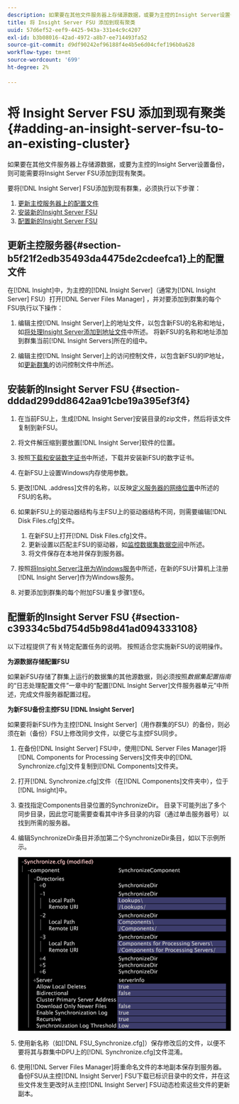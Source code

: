 ```yaml
---
description: 如果要在其他文件服务器上存储源数据，或要为主控的Insight Server设置备份，则可能需要将Insight Server FSU添加到现有聚类。
title: 将 Insight Server FSU 添加到现有聚类
uuid: 57d6ef52-eef9-4425-943a-331e4c9c4207
exl-id: b3b08016-42ad-4972-a8b7-ee714493fa52
source-git-commit: d9df90242ef96188f4e4b5e6d04cfef196b0a628
workflow-type: tm+mt
source-wordcount: '699'
ht-degree: 2%

---
```


# 将 Insight Server FSU 添加到现有聚类{#adding-an-insight-server-fsu-to-an-existing-cluster}

如果要在其他文件服务器上存储源数据，或要为主控的Insight Server设置备份，则可能需要将Insight Server FSU添加到现有聚类。

要将[!DNL Insight Server] FSU添加到现有群集，必须执行以下步骤：

1. [更新主控服务器上的配置文件](../../../../../home/c-inst-svr/c-install-ins-svr/c-ins-svr-clstrs/c-add-ins-svrs-ex-clstr/c-add-fsu-ex-clstr.md#section-b5f21f2edb35493da4475de2cdeefca1)
1. [安装新的Insight Server FSU](../../../../../home/c-inst-svr/c-install-ins-svr/c-ins-svr-clstrs/c-add-ins-svrs-ex-clstr/c-add-fsu-ex-clstr.md#section-dddad299dd8642aa91cbe19a395ef3f4)
1. [配置新的Insight Server FSU](../../../../../home/c-inst-svr/c-install-ins-svr/c-ins-svr-clstrs/c-add-ins-svrs-ex-clstr/c-add-fsu-ex-clstr.md#section-c39334c5bd754d5b98d41ad094333108)

## 更新主控服务器{#section-b5f21f2edb35493da4475de2cdeefca1}上的配置文件

在[!DNL Insight]中，为主控的[!DNL Insight Server]（通常为[!DNL Insight Server] FSU）打开[!DNL Server Files Manager] ，并对要添加到群集的每个FSU执行以下操作：

1. 编辑主控[!DNL Insight Server]上的地址文件，以包含新FSU的名称和地址，如[将处理Insight Server添加到地址文件](../../../../../home/c-inst-svr/c-install-ins-svr/c-ins-svr-clstrs/c-inst-ins-svr-clstr/c-inst-proc-clstr/c-config-mstr-ins-svr-clstr.md#section-2fe5298180164e8dbaa59ea6b6ff682d)中所述。 将新FSU的名称和地址添加到群集当前[!DNL Insight Servers]所在的组中。

1. 编辑主控[!DNL Insight Server]上的访问控制文件，以包含新FSU的IP地址，如[更新群集](../../../../../home/c-inst-svr/c-install-ins-svr/c-ins-svr-clstrs/c-inst-ins-svr-clstr/c-inst-proc-clstr/c-config-mstr-ins-svr-clstr.md#section-fce1367d92a445168c35e9ca506e7d6b)的访问控制文件中所述。

## 安装新的Insight Server FSU {#section-dddad299dd8642aa91cbe19a395ef3f4}

1. 在当前FSU上，生成[!DNL Insight Server]安装目录的zip文件，然后将该文件复制到新FSU。
1. 将文件解压缩到要放置[!DNL Insight Server]软件的位置。
1. 按照[下载和安装数字证书](../../../../../home/c-inst-svr/c-install-ins-svr/t-install-proc-inst-svr-dpu/c-dnld-dgtl-cert/c-dnld-dgtl-cert.md#concept-4f79c240492f4e52b6375b4b3bbefa17)中所述，下载并安装新FSU的数字证书。
1. 在新FSU上设置Windows内存使用参数。
1. 更改[!DNL .address]文件的名称，以反映[定义服务器的网络位置](../../../../../home/c-inst-svr/c-install-ins-svr/t-install-proc-inst-svr-dpu/c-svrs-ntwk-loc/c-svrs-ntwk-loc.md#concept-87dd2aa3448c415ca1285bc445a8c649)中所述的FSU的名称。

1. 如果新FSU上的驱动器结构与主FSU上的驱动器结构不同，则需要编辑[!DNL Disk Files.cfg]文件。

   1. 在新FSU上打开[!DNL Disk Files.cfg]文件。
   1. 更新设置以匹配主FSU的驱动器，如[监控数据集数据空间](../../../../../home/c-inst-svr/c-admin-inst-svr/c-mntr-disk-spc/t-mntr-dtst-data-spc.md#task-6223fa2c718845678824a0a96df96a03)中所述。
   1. 将文件保存在本地并保存到服务器。

1. 按照[将Insight Server注册为Windows服务](../../../../../home/c-inst-svr/c-install-ins-svr/t-install-proc-inst-svr-dpu/c-reg-wdws-svc.md#concept-f2c7aa891d544a2595aa01d0d796a540)中所述，在新的FSU计算机上注册[!DNL Insight Server]作为Windows服务。

1. 对要添加到群集的每个附加FSU重复步骤1至6。

## 配置新的Insight Server FSU {#section-c39334c5bd754d5b98d41ad094333108}

以下过程提供了有关特定配置任务的说明。 按照适合您实施新FSU的说明操作。

**为源数据存储配置FSU**

如果新FSU存储了群集上运行的数据集的其他源数据，则必须按照&#x200B;*数据集配置指南*&#x200B;的“日志处理配置文件”一章中的“配置[!DNL Insight Server]文件服务器单元”中所述，完成文件服务器配置过程。

**为新FSU备份主控FSU  [!DNL Insight Server]**

如果要将新FSU作为主控[!DNL Insight Server]（用作群集的FSU）的备份，则必须在新（备份）FSU上修改同步文件，以便它与主控FSU同步。

1. 在备份[!DNL Insight Server] FSU中，使用[!DNL Server Files Manager]将[!DNL Components for Processing Servers]文件夹中的[!DNL Synchronize.cfg]文件复制到[!DNL Components]文件夹。

1. 打开[!DNL Synchronize.cfg]文件（在[!DNL Components]文件夹中），位于[!DNL Insight]中。

1. 查找指定Components目录位置的SynchronizeDir。 目录下可能列出了多个同步目录，因此您可能需要查看其中许多目录的内容（通过单击服务器号）以找到所需的服务器。
1. 编辑SynchronizeDir条目并添加第二个SynchronizeDir条目，如以下示例所示。

   ![](assets/cfg_cluster_SynchronizeDirEditComponents.png)

1. 使用新名称（如[!DNL FSU_Synchronize.cfg]）保存修改后的文件，以便不要将其与群集中DPU上的[!DNL Synchronize.cfg]文件混淆。

1. 使用[!DNL Server Files Manager]将重命名文件的本地副本保存到服务器。 备份FSU从主控[!DNL Insight Server] FSU下载已标识目录中的文件，并在这些文件发生更改时从主控[!DNL Insight Server] FSU动态检索这些文件的更新副本。

